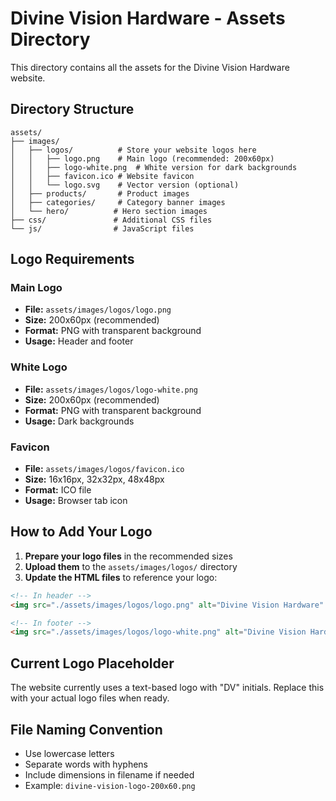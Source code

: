 # Divine Vision Hardware - Assets Directory

This directory contains all the assets for the Divine Vision Hardware website.

## Directory Structure

```
assets/
├── images/
│   ├── logos/          # Store your website logos here
│   │   ├── logo.png    # Main logo (recommended: 200x60px)
│   │   ├── logo-white.png  # White version for dark backgrounds
│   │   ├── favicon.ico # Website favicon
│   │   └── logo.svg    # Vector version (optional)
│   ├── products/       # Product images
│   ├── categories/     # Category banner images
│   └── hero/          # Hero section images
├── css/               # Additional CSS files
└── js/                # JavaScript files
```

## Logo Requirements

### Main Logo
- **File:** `assets/images/logos/logo.png`
- **Size:** 200x60px (recommended)
- **Format:** PNG with transparent background
- **Usage:** Header and footer

### White Logo
- **File:** `assets/images/logos/logo-white.png`
- **Size:** 200x60px (recommended)
- **Format:** PNG with transparent background
- **Usage:** Dark backgrounds

### Favicon
- **File:** `assets/images/logos/favicon.ico`
- **Size:** 16x16px, 32x32px, 48x48px
- **Format:** ICO file
- **Usage:** Browser tab icon

## How to Add Your Logo

1. **Prepare your logo files** in the recommended sizes
2. **Upload them** to the `assets/images/logos/` directory
3. **Update the HTML files** to reference your logo:

```html
<!-- In header -->
<img src="./assets/images/logos/logo.png" alt="Divine Vision Hardware" />

<!-- In footer -->
<img src="./assets/images/logos/logo-white.png" alt="Divine Vision Hardware" />
```

## Current Logo Placeholder

The website currently uses a text-based logo with "DV" initials. Replace this with your actual logo files when ready.

## File Naming Convention

- Use lowercase letters
- Separate words with hyphens
- Include dimensions in filename if needed
- Example: `divine-vision-logo-200x60.png` 